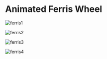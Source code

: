# Animated Ferris Wheel

![ferris1](https://github.com/Apache-ghost/Animated_ferris_wheel/assets/125418589/6cadd12d-253a-46fa-be66-9a045d469e63) 


![ferris2](https://github.com/Apache-ghost/Animated_ferris_wheel/assets/125418589/22afad08-9a52-47af-ab51-a13635fffe95)

![ferris3](https://github.com/Apache-ghost/Animated_ferris_wheel/assets/125418589/0ede5789-7249-42bd-bc15-234a160d5cfa)

![ferris4](https://github.com/Apache-ghost/Animated_ferris_wheel/assets/125418589/c30f33bf-26d9-4649-bf47-6eab6d955e43)
